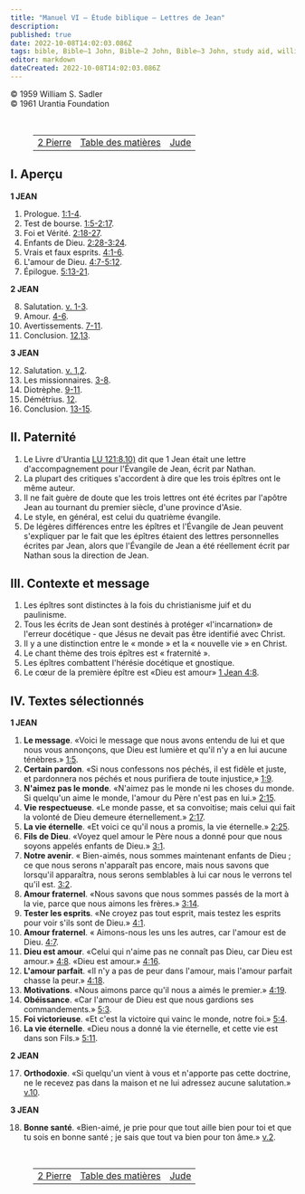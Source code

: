 ```yaml
---
title: "Manuel VI — Étude biblique — Lettres de Jean"
description: 
published: true
date: 2022-10-08T14:02:03.086Z
tags: bible, Bible—1 John, Bible—2 John, Bible—3 John, study aid, william sadler
editor: markdown
dateCreated: 2022-10-08T14:02:03.086Z
---
```


<p class="v-card v-sheet theme--light grey lighten-3 px-2">© 1959 William S. Sadler<br>© 1961 Urantia Foundation</p>

<br>
<figure class="table chapter-navigator">
	<table>
		<tbody>
		<tr>
			<td><a href="/fr/article/William_S_Sadler/Workbook_6_Bible_Study/Study_2_19_2Peter">2 Pierre</a></td>
			<td><a href="/fr/article/William_S_Sadler/Workbook_6_Bible_Study/Index">Table des matières</a></td>
			<td><a href="/fr/article/William_S_Sadler/Workbook_6_Bible_Study/Study_2_21_Jude">Jude</a></td>
		</tr>
		</tbody>
	</table>
</figure>


## I. Aperçu

**1 JEAN**

1. Prologue. [1:1-4](/fr/Bible/1_John/1#v1).
2. Test de bourse. [1:5-2:17](/fr/Bible/1_John/1#v5).
3. Foi et Vérité. [2:18-27](/fr/Bible/1_John/2#v18).
4. Enfants de Dieu. [2:28-3:24](/fr/Bible/1_John/2#v28).
5. Vrais et faux esprits. [4:1-6](/fr/Bible/1_John/4#v1).
6. L'amour de Dieu. [4:7-5:12](/fr/Bible/1_John/4#v7).
7. Épilogue. [5:13-21](/fr/Bible/1_John/5#v13).

**2 JEAN**

8. Salutation. [v. 1-3](/fr/Bible/2_John/1#v1).
9. Amour. [4-6](/fr/Bible/2_John/1#v4).
10. Avertissements. [7-11](/fr/Bible/2_John/1#v7).
11. Conclusion. [12,13](/fr/Bible/2_John/1#v12).

**3 JEAN**

12. Salutation. [v. 1,2](/fr/Bible/3_John/1#v1).
13. Les missionnaires. [3-8](/fr/Bible/3_John/1#v3).
14. Diotrèphe. [9-11](/fr/Bible/3_John/1#v9).
15. Démétrius. [12](/fr/Bible/3_John/1#v12).
16. Conclusion. [13-15](/fr/Bible/3_John/1#v13).

## II. Paternité

1. Le Livre d'Urantia <a id="s55_22"></a>[LU 121:8.10)](/fr/The_Urantia_Book/121#p8_10) dit que 1 Jean était une lettre d'accompagnement pour l'Évangile de Jean, écrit par Nathan.
2. La plupart des critiques s'accordent à dire que les trois épîtres ont le même auteur.
3. Il ne fait guère de doute que les trois lettres ont été écrites par l'apôtre Jean au tournant du premier siècle, d'une province d'Asie.
4. Le style, en général, est celui du quatrième évangile.
5. De légères différences entre les épîtres et l'Évangile de Jean peuvent s'expliquer par le fait que les épîtres étaient des lettres personnelles écrites par Jean, alors que l'Évangile de Jean a été réellement écrit par Nathan sous la direction de Jean.

## III. Contexte et message

1. Les épîtres sont distinctes à la fois du christianisme juif et du paulinisme.
2. Tous les écrits de Jean sont destinés à protéger «l'incarnation» de l'erreur docétique - que Jésus ne devait pas être identifié avec Christ.
3. Il y a une distinction entre le « monde » et la « nouvelle vie » en Christ.
4. Le chant thème des trois épîtres est « fraternité ».
5. Les épîtres combattent l'hérésie docétique et gnostique.
6. Le cœur de la première épître est «Dieu est amour» [1 Jean 4:8](/fr/Bible/1_John/4#v8).

## IV. Textes sélectionnés

**1 JEAN**

1. **Le message**. «Voici le message que nous avons entendu de lui et que nous vous annonçons, que Dieu est lumière et qu'il n'y a en lui aucune ténèbres.» [1:5](/fr/Bible/1_John/1#v5).
2. **Certain pardon**. «Si nous confessons nos péchés, il est fidèle et juste, et pardonnera nos péchés et nous purifiera de toute injustice,» [1:9](/fr/Bible/1_John/1#v9).
3. **N'aimez pas le monde**. «N'aimez pas le monde ni les choses du monde. Si quelqu'un aime le monde, l'amour du Père n'est pas en lui.» [2:15](/fr/Bible/1_John/2#v15).
4. **Vie respectueuse**. «Le monde passe, et sa convoitise; mais celui qui fait la volonté de Dieu demeure éternellement.» [2:17](/fr/Bible/1_John/2#v17).
5. **La vie éternelle**. «Et voici ce qu'il nous a promis, la vie éternelle.» [2:25](/fr/Bible/1_John/2#v25).
6. **Fils de Dieu**. «Voyez quel amour le Père nous a donné pour que nous soyons appelés enfants de Dieu.» [3:1](/fr/Bible/1_John/3#v1).
7. **Notre avenir**. « Bien-aimés, nous sommes maintenant enfants de Dieu ; ce que nous serons n'apparaît pas encore, mais nous savons que lorsqu'il apparaîtra, nous serons semblables à lui car nous le verrons tel qu'il est. [3:2](/fr/Bible/1_John/3#v2).
8. **Amour fraternel**. «Nous savons que nous sommes passés de la mort à la vie, parce que nous aimons les frères.» [3:14](/fr/Bible/1_John/3#v14).
9. **Tester les esprits**. «Ne croyez pas tout esprit, mais testez les esprits pour voir s'ils sont de Dieu.» [4:1](/fr/Bible/1_John/4#v1).
10. **Amour fraternel**. « Aimons-nous les uns les autres, car l'amour est de Dieu. [4:7](/fr/Bible/1_John/4#v7).
11. **Dieu est amour**. «Celui qui n'aime pas ne connaît pas Dieu, car Dieu est amour.» [4:8](/fr/Bible/1_John/4#v8). «Dieu est amour.» [4:16](/fr/Bible/1_John/4#v16).
12. **L'amour parfait**. «Il n'y a pas de peur dans l'amour, mais l'amour parfait chasse la peur.» [4:18](/fr/Bible/1_John/4#v18).
13. **Motivations**. «Nous aimons parce qu'il nous a aimés le premier.» [4:19](/fr/Bible/1_John/4#v19).
14. **Obéissance**. «Car l'amour de Dieu est que nous gardions ses commandements.» [5:3](/fr/Bible/1_John/5#v3).
15. **Foi victorieuse**. «Et c'est la victoire qui vainc le monde, notre foi.» [5:4](/fr/Bible/1_John/5#v4).
16. **La vie éternelle**. «Dieu nous a donné la vie éternelle, et cette vie est dans son Fils.» [5:11](/fr/Bible/1_John/5#v11).

**2 JEAN**

17. **Orthodoxie**. «Si quelqu'un vient à vous et n'apporte pas cette doctrine, ne le recevez pas dans la maison et ne lui adressez aucune salutation.» [v.10](/fr/Bible/2_John/1#v10).

**3 JEAN**

18. **Bonne santé**. «Bien-aimé, je prie pour que tout aille bien pour toi et que tu sois en bonne santé ; je sais que tout va bien pour ton âme.» [v.2](/fr/Bible/3_John/1#v2).


<br>
<figure class="table chapter-navigator">
	<table>
		<tbody>
		<tr>
			<td><a href="/fr/article/William_S_Sadler/Workbook_6_Bible_Study/Study_2_19_2Peter">2 Pierre</a></td>
			<td><a href="/fr/article/William_S_Sadler/Workbook_6_Bible_Study/Index">Table des matières</a></td>
			<td><a href="/fr/article/William_S_Sadler/Workbook_6_Bible_Study/Study_2_21_Jude">Jude</a></td>
		</tr>
		</tbody>
	</table>
</figure>